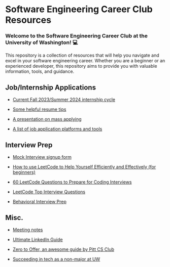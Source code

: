 # Software Engineering Career Club Resources

### Welcome to the Software Engineering Career Club at the University of Washington! 💻

This repository is a collection of resources that will help you navigate and excel in your software engineering career. Whether you are a beginner or an experienced developer, this repository aims to provide you with valuable information, tools, and guidance.


## Job/Internship Applications

- [Current Fall 2023/Summer 2024 internship cycle](https://github.com/pittcsc/Summer2024-Internships)

- [Some helpful resume tips](./Job-Application-Prep/resume-prep/README.md)

- [A presentation on mass applying](Job-Application-Prep\mass-applying-for-success-in-SWE.pptx)

- [A list of job application platforms and tools](Job-Search-Databases\README.md)

## Interview Prep
- [Mock Interview signup form](https://docs.google.com/forms/d/e/1FAIpQLSfwp5M9oZH0dHF4v8qEC5lQjm6D1cY7Q4pc4by5ckDIBEVXow/viewform?usp=sf_link)

- [How to use LeetCode to Help Yourself Efficiently and Effectively (for beginners)](https://leetcode.com/discuss/career/450215/How-to-use-LeetCode-to-help-yourself-efficiently-and-effectively-(for-beginners))

- [60 LeetCode Questions to Prepare for Coding Interviews](https://medium.com/@koheiarai94/60-leetcode-questions-to-prepare-for-coding-interview-8abbb6af589e)

- [LeetCode Top Interview Questions](https://leetcode.com/problem-list/top-interview-questions/)

- [Behavioral Interview Prep](https://www.techinterviewhandbook.org/behavioral-interview/)


## Misc.

- [Meeting notes](./SWECC-Specific-Stuff/Meeting-Notes/)

- [Ultimate LinkedIn Guide](./LinkedIn/README.md)

- [Zero to Offer, an awesome guide by Pitt CS Club](https://pittcs.wiki/zero-to-offer/)

- [Succeeding in tech as a non-major at UW](./Non-CS-Major-Finesse)

